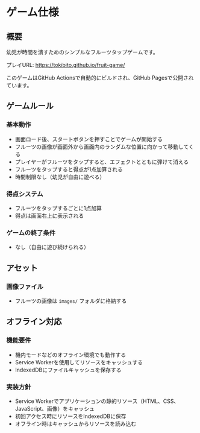 # ゲーム仕様

## 概要

幼児が時間を潰すためのシンプルなフルーツタップゲームです。

プレイURL: https://tokibito.github.io/fruit-game/

このゲームはGitHub Actionsで自動的にビルドされ、GitHub Pagesで公開されています。

## ゲームルール

### 基本動作

- 画面ロード後、スタートボタンを押すことでゲームが開始する
- フルーツの画像が画面外から画面内のランダムな位置に向かって移動してくる
- プレイヤーがフルーツをタップすると、エフェクトとともに弾けて消える
- フルーツをタップすると得点が1点加算される
- 時間制限なし（幼児が自由に遊べる）

### 得点システム

- フルーツをタップするごとに1点加算
- 得点は画面右上に表示される

### ゲームの終了条件

- なし（自由に遊び続けられる）

## アセット

### 画像ファイル

- フルーツの画像は `images/` フォルダに格納する

## オフライン対応

### 機能要件

- 機内モードなどのオフライン環境でも動作する
- Service Workerを使用してリソースをキャッシュする
- IndexedDBにファイルキャッシュを保存する

### 実装方針

- Service Workerでアプリケーションの静的リソース（HTML、CSS、JavaScript、画像）をキャッシュ
- 初回アクセス時にリソースをIndexedDBに保存
- オフライン時はキャッシュからリソースを読み込む
